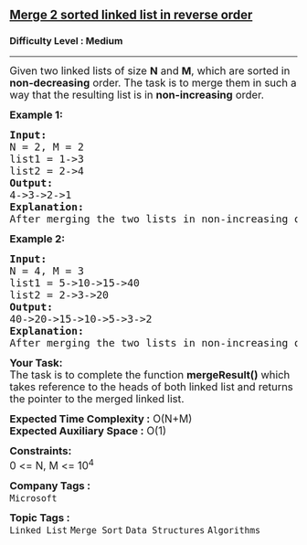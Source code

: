 <h2><a href="https://www.geeksforgeeks.org/problems/merge-2-sorted-linked-list-in-reverse-order/1?utm_source=geeksforgeeks&utm_medium=newui_home&utm_campaign=potd">Merge 2 sorted linked list in reverse order</a></h2><h3>Difficulty Level : Medium</h3><hr><div class="problems_problem_content__Xm_eO"><p><span style="font-size: 18px;">Given two linked lists of size <strong>N</strong> and <strong>M</strong>, which are sorted in <strong>non-decreasing</strong> order. The task is to merge them in such a way that the resulting list is in <strong>non-increasing</strong> order.</span></p>
<p><strong style="font-size: 18px;">Example 1:</strong></p>
<pre><span style="font-size: 18px;"><strong>Input:<br></strong></span><span style="font-size: 18px;">N = 2, M = 2<br>list1 = 1-&gt;3<br>list2 = 2</span><span style="font-size: 18px;">-&gt;</span><span style="font-size: 18px;">4<br></span><strong style="font-size: 18px;">Output:</strong><br style="font-size: 18px;"><span style="font-size: 18px;">4</span><span style="font-size: 18px;">-&gt;</span><span style="font-size: 18px;">3</span><span style="font-size: 18px;">-&gt;</span><span style="font-size: 18px;">2</span><span style="font-size: 18px;">-&gt;1<br></span><span style="font-size: 18px;"><strong>Explanation:<br></strong></span><span style="font-size: 18px;">After merging the two lists in non-increasing order, we have new lists as 4-&gt;3-&gt;2-&gt;1.</span><span style="font-size: 18px;"><br></span></pre>
<p><span style="font-size: 18px;"><strong>Example 2:</strong></span></p>
<pre><span style="font-size: 18px;"><strong>Input:</strong><br>N = 4, M = 3<br>list1 = 5</span><span style="font-size: 18px;">-&gt;</span><span style="font-size: 18px;">10</span><span style="font-size: 18px;">-&gt;15</span><span style="font-size: 18px;">-&gt;40</span><span style="font-size: 18px;">&nbsp;<br></span><span style="font-size: 18px;">list2 = 2</span><span style="font-size: 18px;">-&gt;</span><span style="font-size: 18px;">3</span><span style="font-size: 18px;">-&gt;</span><span style="font-size: 18px;">20<br></span><span style="font-size: 18px;"><strong>Output:</strong><br>40</span><span style="font-size: 18px;">-&gt;</span><span style="font-size: 18px;">20</span><span style="font-size: 18px;">-&gt;</span><span style="font-size: 18px;">15</span><span style="font-size: 18px;">-&gt;</span><span style="font-size: 18px;">10</span><span style="font-size: 18px;">-&gt;</span><span style="font-size: 18px;">5</span><span style="font-size: 18px;">-&gt;</span><span style="font-size: 18px;">3</span><span style="font-size: 18px;">-&gt;</span><span style="font-size: 18px;">2<br></span><span style="font-size: 18px;"><strong>Explanation:<br></strong></span><span style="font-size: 18px;">After merging the two lists in non-increasing order, we have new lists as 40-&gt;20-&gt;15-&gt;10-&gt;5-&gt;3-&gt;2.</span></pre>
<p><span style="font-size: 18px;"><strong>Your Task:</strong><br>The task is to complete the function <strong>mergeResult()</strong> which takes reference to the heads of both linked list and returns the pointer to the merged linked list.</span></p>
<p><span style="font-size: 18px;"><strong>Expected Time Complexity :</strong> O(N+M)<br></span><span style="font-size: 18px;"><strong>Expected Auxiliary Space :</strong> O(1)</span></p>
<p><span style="font-size: 18px;"><strong>Constraints:</strong><br>0 &lt;= N, M &lt;= 10<sup>4</sup></span></p></div><p><span style=font-size:18px><strong>Company Tags : </strong><br><code>Microsoft</code>&nbsp;<br><p><span style=font-size:18px><strong>Topic Tags : </strong><br><code>Linked List</code>&nbsp;<code>Merge Sort</code>&nbsp;<code>Data Structures</code>&nbsp;<code>Algorithms</code>&nbsp;
